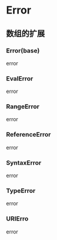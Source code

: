 # Error

## 数组的扩展

### Error(base)

error

### EvalError

error

### RangeError

error

### ReferenceError

error

### SyntaxError

error

### TypeError

error

### URIErro

error
